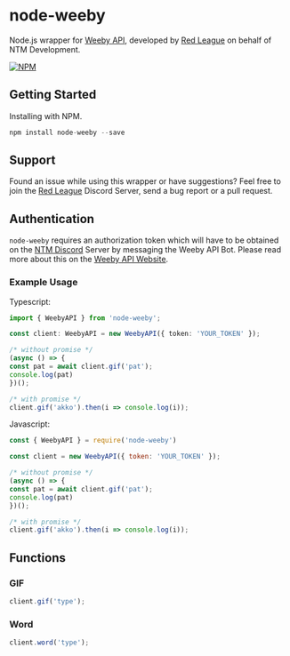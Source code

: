 # node-weeby
Node.js wrapper for [Weeby API](https://weebyapi.ntmnathan.com/), developed by [Red League](https://github.com/redleague) on behalf of NTM Development.

[![NPM](https://nodei.co/npm/node-weeby.png?downloads=true&downloadRank=true&stars=true)](https://nodei.co/npm/node-weeby/)

## Getting Started
Installing with NPM.
```js
npm install node-weeby --save
```

## Support
Found an issue while using this wrapper or have suggestions? Feel free to join the [Red League](https://discord.gg/HCjEmNpp8t) Discord Server, send a bug report or a pull request.

## Authentication
`node-weeby` requires an authorization token which will have to be obtained on the [NTM Discord](https://weebyapi.xyz/discord) Server by messaging the Weeby API Bot. Please read more about this on the [Weeby API Website](https://weebyapi.xyz/).

### Example Usage

Typescript:

```ts
import { WeebyAPI } from 'node-weeby';

const client: WeebyAPI = new WeebyAPI({ token: 'YOUR_TOKEN' });

/* without promise */
(async () => {
const pat = await client.gif('pat');
console.log(pat)
})();

/* with promise */
client.gif('akko').then(i => console.log(i));
```

Javascript:

```js
const { WeebyAPI } = require('node-weeby')

const client = new WeebyAPI({ token: 'YOUR_TOKEN' });

/* without promise */
(async () => {
const pat = await client.gif('pat');
console.log(pat)
})();

/* with promise */
client.gif('akko').then(i => console.log(i));
```

## Functions

### GIF
```js
client.gif('type');
```

### Word
```js
client.word('type');
```
